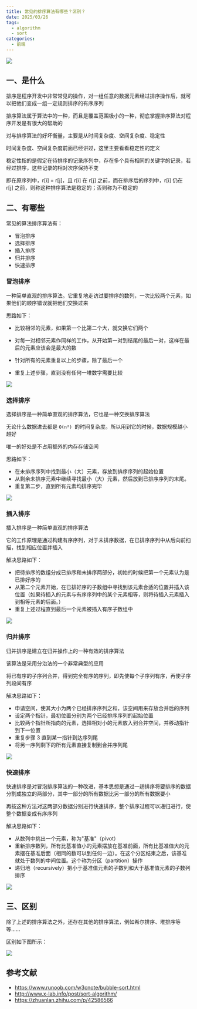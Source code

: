```yaml
---
title: 常见的排序算法有哪些？区别？
date: 2025/03/26
tags:
  - algorithm
  - sort
categories:
  - 前端
---
```


![](https://static.vue-js.com/63eb7920-211c-11ec-a752-75723a64e8f5.png)

## 一、是什么

排序是程序开发中非常常见的操作，对一组任意的数据元素经过排序操作后，就可以把他们变成一组一定规则排序的有序序列

排序算法属于算法中的一种，而且是覆盖范围极小的一种，彻底掌握排序算法对程序开发是有很大的帮助的

对与排序算法的好坏衡量，主要是从时间复杂度、空间复杂度、稳定性

时间复杂度、空间复杂度前面已经讲过，这里主要看看稳定性的定义

稳定性指的是假定在待排序的记录序列中，存在多个具有相同的关键字的记录，若经过排序，这些记录的相对次序保持不变

即在原序列中，r[i] = r[j]，且 r[i] 在 r[j] 之前，而在排序后的序列中，r[i] 仍在 r[j] 之前，则称这种排序算法是稳定的；否则称为不稳定的

## 二、有哪些

常见的算法排序算法有：

- 冒泡排序
- 选择排序
- 插入排序
- 归并排序
- 快速排序

### 冒泡排序

一种简单直观的排序算法。它重复地走访过要排序的数列，一次比较两个元素，如果他们的顺序错误就把他们交换过来

思路如下：

- 比较相邻的元素，如果第一个比第二个大，就交换它们两个

- 对每一对相邻元素作同样的工作，从开始第一对到结尾的最后一对，这样在最后的元素应该会是最大的数
- 针对所有的元素重复以上的步骤，除了最后一个
- 重复上述步骤，直到没有任何一堆数字需要比较

![](https://pic4.zhimg.com/v2-33a947c71ad62b254cab62e5364d2813_b.webp)

### 选择排序

选择排序是一种简单直观的排序算法，它也是一种交换排序算法

无论什么数据进去都是 `O(n²) `的时间复杂度。所以用到它的时候，数据规模越小越好

唯一的好处是不占用额外的内存存储空间

思路如下：

- 在未排序序列中找到最小（大）元素，存放到排序序列的起始位置
- 从剩余未排序元素中继续寻找最小（大）元素，然后放到已排序序列的末尾。
- 重复第二步，直到所有元素均排序完毕

![](https://pic1.zhimg.com/v2-1c7e20f306ddc02eb4e3a50fa7817ff4_b.webp)

### 插入排序

插入排序是一种简单直观的排序算法

它的工作原理是通过构建有序序列，对于未排序数据，在已排序序列中从后向前扫描，找到相应位置并插入

解决思路如下：

- 把待排序的数组分成已排序和未排序两部分，初始的时候把第一个元素认为是已排好序的
- 从第二个元素开始，在已排好序的子数组中寻找到该元素合适的位置并插入该位置（如果待插入的元素与有序序列中的某个元素相等，则将待插入元素插入到相等元素的后面。）
- 重复上述过程直到最后一个元素被插入有序子数组中

![](https://pic3.zhimg.com/v2-91b76e8e4dab9b0cad9a017d7dd431e2_b.webp)

### 归并排序

归并排序是建立在归并操作上的一种有效的排序算法

该算法是采用分治法的一个非常典型的应用

将已有序的子序列合并，得到完全有序的序列，即先使每个子序列有序，再使子序列段间有序

解决思路如下：

- 申请空间，使其大小为两个已经排序序列之和，该空间用来存放合并后的序列
- 设定两个指针，最初位置分别为两个已经排序序列的起始位置
- 比较两个指针所指向的元素，选择相对小的元素放入到合并空间，并移动指针到下一位置
- 重复步骤 3 直到某一指针到达序列尾
- 将另一序列剩下的所有元素直接复制到合并序列尾

![](https://pic3.zhimg.com/v2-cdda3f11c6efbc01577f5c29a9066772_b.jpg)

### 快速排序

快速排序是对冒泡排序算法的一种改进，基本思想是通过一趟排序将要排序的数据分割成独立的两部分，其中一部分的所有数据比另一部分的所有数据要小

再按这种方法对这两部分数据分别进行快速排序，整个排序过程可以递归进行，使整个数据变成有序序列

解决思路如下：

- 从数列中挑出一个元素，称为"基准"（pivot）
- 重新排序数列，所有比基准值小的元素摆放在基准前面，所有比基准值大的元素摆在基准后面（相同的数可以到任何一边）。在这个分区结束之后，该基准就处于数列的中间位置。这个称为分区（partition）操作
- 递归地（recursively）把小于基准值元素的子数列和大于基准值元素的子数列排序

![](https://pic1.zhimg.com/v2-c411339b79f92499dcb7b5f304c826f4_b.jpg)

## 三、区别

除了上述的排序算法之外，还存在其他的排序算法，例如希尔排序、堆排序等等......

区别如下图所示：

![](https://static.vue-js.com/5c3d7b50-2131-11ec-a752-75723a64e8f5.png)

## 参考文献

- https://www.runoob.com/w3cnote/bubble-sort.html
- http://www.x-lab.info/post/sort-algorithm/
- https://zhuanlan.zhihu.com/p/42586566
